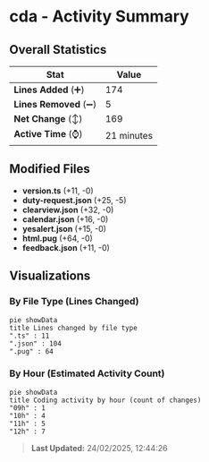 # cda - Activity Summary 

## Overall Statistics

| Stat                   | Value                                                             |
| ---------------------- | ----------------------------------------------------------------- |
| **Lines Added** (➕)   | 174                                          |
| **Lines Removed** (➖) | 5                                        |
| **Net Change** (↕)    | 169                |
| **Active Time** (⌚)   | 21 minutes |


## Modified Files
- **version.ts** (+11, -0)
- **duty-request.json** (+25, -5)
- **clearview.json** (+32, -0)
- **calendar.json** (+16, -0)
- **yesalert.json** (+15, -0)
- **html.pug** (+64, -0)
- **feedback.json** (+11, -0)

## Visualizations

### By File Type (Lines Changed)

```mermaid
pie showData
title Lines changed by file type
".ts" : 11
".json" : 104
".pug" : 64
```

### By Hour (Estimated Activity Count)

```mermaid
pie showData
title Coding activity by hour (count of changes)
"09h" : 1
"10h" : 4
"11h" : 5
"12h" : 7
```


> **Last Updated:** 24/02/2025, 12:44:26